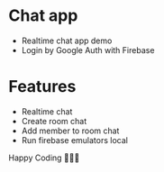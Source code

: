 # Chat app

- Realtime chat app demo
- Login by Google Auth with Firebase

# Features

- Realtime chat
- Create room chat
- Add member to room chat
- Run firebase emulators local

Happy Coding 👨🏻‍💻
